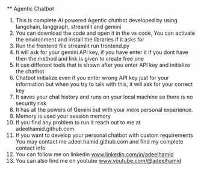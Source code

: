 ** Agentic Chatbot
1. This is complete AI powered Agentic chatbot developed by using langchain, langgraph, streamlit and gemini
2. You can download the code and open it in the vs code, You can activate the environment and install the libraries if it asks for
3. Run the frontend file streamlit run frontend.py
4. It will ask for your gemini API key, if you have enter it if you dont have then the method and link is given to create free one
5. It use different tools that is shown after you enter API key and initialize the chatbot
6. Chatbot initialize even if you enter wrong API key just for your information but when you try to talk with this, it will ask for your correct key
7. It saves your chat history and runs on your local machine so there is no security risk
8. It has all the powers of Gemini but with your more personal experience.
9. Memory is used your session memory
10. If you find any problem to run it reach out to me at adeelhamid.github.com
11. If you want to develop your personal chatbot with custom requirements You may contact me adeel.hamid.github.com and find my complete contact info
12. You can follow me on linkedin www.linkedin.com/in/adeelhamid
13. You can also find me on youtube www.youtube.com/@adeelhamid
